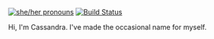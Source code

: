 [![she/her pronouns](https://img.shields.io/badge/pronouns-she%2Fher-ff69b4)](https://pronoun.is/she/her)
[![Build Status](https://cloud.drone.io/api/badges/Pandentia/Pandentia/status.svg?ref=refs/heads/mistress)](https://cloud.drone.io/Pandentia/Pandentia)

Hi, I'm Cassandra. I've made the occasional name for myself.
